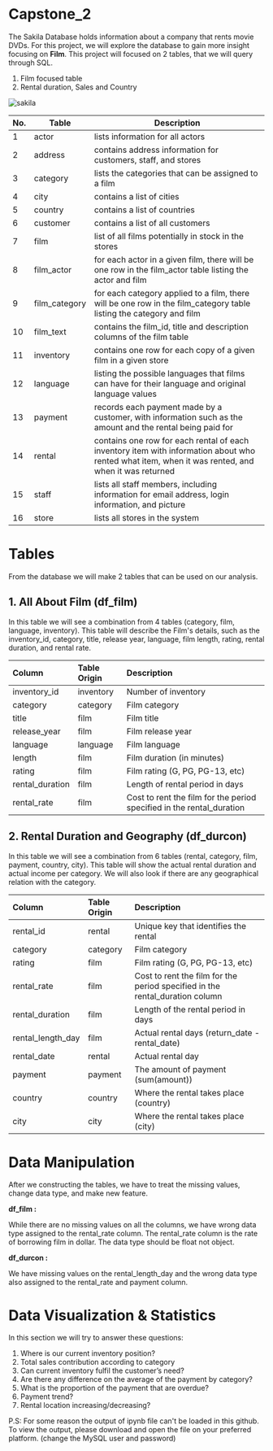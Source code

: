 # Capstone_2

The Sakila Database holds information about a company that rents movie DVDs. For this project, we will explore the database to gain more insight focusing on **Film**. This project will focused on 2 tables, that we will query through SQL.

1. Film focused table
2. Rental duration, Sales and Country

![sakila](https://www.jooq.org/img/sakila.png)

| No. | Table | Description
| :-- | -- | -- |
| 1 | actor | lists information for all actors |
| 2 | address | contains address information for customers, staff, and stores |
| 3 | category | lists the categories that can be assigned to a film |
| 4 | city | contains a list of cities |
| 5 | country | contains a list of countries |
| 6 | customer | contains a list of all customers |
| 7 | film | list of all films potentially in stock in the stores |
| 8 | film_actor | for each actor in a given film, there will be one row in the film_actor table listing the actor and film |
| 9 | film_category | for each category applied to a film, there will be one row in the film_category table listing the category and film |
| 10 | film_text | contains the film_id, title and description columns of the film table |
| 11 | inventory | contains one row for each copy of a given film in a given store |
| 12 | language | listing the possible languages that films can have for their language and original language values |
| 13 | payment | records each payment made by a customer, with information such as the amount and the rental being paid for |
| 14 | rental | contains one row for each rental of each inventory item with information about who rented what item, when it was rented, and when it was returned |
| 15 | staff | lists all staff members, including information for email address, login information, and picture |
| 16 | store | lists all stores in the system |

# Tables
From the database we will make 2 tables that can be used on our analysis.

## 1. **All About Film** (df_film)

In this table we will see a combination from 4 tables (category, film, language, inventory). This table will describe the Film's details, such as the inventory_id, category, title, release year, language, film length, rating, rental duration, and rental rate.

| Column | Table Origin | Description |
| :-- | :-- | :-- | 
| inventory_id | inventory | Number of inventory |
| category | category | Film category |
| title | film | Film title |
| release_year | film | Film release year |
| language | language | Film language |
| length | film | Film duration (in minutes) |
| rating | film | Film rating (G, PG, PG-13, etc) |
| rental_duration | film | Length of rental period in days | 
| rental_rate | film | Cost to rent the film for the period specified in the rental_duration |



## 2. **Rental Duration and Geography** (df_durcon)

In this table we will see a combination from 6 tables (rental, category, film, payment, country, city). This table will show the actual rental duration and actual income per category. We will also look if there are any geographical relation with the category.

| Column | Table Origin | Description |
| :-- | :-- | :-- |
| rental_id | rental | Unique key that identifies the rental |
| category | category | Film category |
| rating | film | Film rating (G, PG, PG-13, etc) |
| rental_rate | film | Cost to rent the film for the period specified in the rental_duration column |
| rental_duration | film | Length of the rental period in days |
| rental_length_day | film | Actual rental days (return_date - rental_date) |
| rental_date | rental | Actual rental day |
| payment | payment | The amount of payment (sum(amount)) |
| country | country | Where the rental takes place (country) |
| city | city | Where the rental takes place (city) |


# Data Manipulation
After we constructing the tables, we have to treat the missing values, change data type, and make new feature.

**df_film :**

While there are no missing values on all the columns, we have wrong data type assigned to the rental_rate column. The rental_rate column is the rate of borrowing film in dollar. The data type should be float not object.

**df_durcon :**

We have missing values on the rental_length_day and the wrong data type also assigned to the rental_rate and payment column. 

# Data Visualization & Statistics
In this section we will try to answer these questions:
1.	Where is our current inventory position?
2.	Total sales contribution according to category
3.	Can current inventory fulfil the customer’s need?
4.	Are there any difference on the average of the payment by category?
5.	What is the proportion of the payment that are overdue?
6.	Payment trend?
7.	Rental location increasing/decreasing?


P.S:
For some reason the output of ipynb file can't be loaded in this github. 
To view the output, please download and open the file on your preferred platform.
(change the MySQL user and password)


